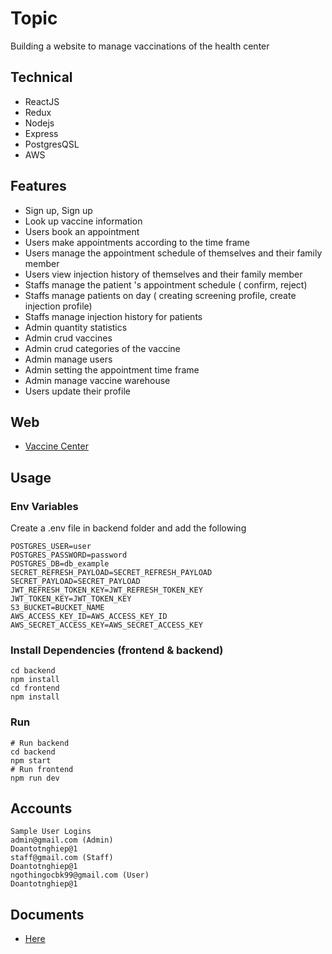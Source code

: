 # Topic

Building a website to manage vaccinations of the health center

## Technical

- ReactJS
- Redux
- Nodejs
- Express
- PostgresQSL
- AWS

## Features

- Sign up, Sign up
- Look up vaccine information
- Users book an appointment
- Users make appointments according to the time frame
- Users manage the appointment schedule of themselves and their family member
- Users view injection history of themselves and their family member
- Staffs manage the patient 's appointment schedule ( confirm, reject)
- Staffs manage patients on day ( creating screening profile, create injection profile)
- Staffs manage injection history for patients
- Admin quantity statistics
- Admin crud vaccines
- Admin crud categories of the vaccine
- Admin manage users
- Admin setting the appointment time frame
- Admin manage vaccine warehouse
- Users update their profile

## Web
- [Vaccine Center](http://datn-vaccine-center.website:8080/)


## Usage

### Env Variables

Create a .env file in backend folder and add the following

```
POSTGRES_USER=user
POSTGRES_PASSWORD=password
POSTGRES_DB=db_example
SECRET_REFRESH_PAYLOAD=SECRET_REFRESH_PAYLOAD
SECRET_PAYLOAD=SECRET_PAYLOAD
JWT_REFRESH_TOKEN_KEY=JWT_REFRESH_TOKEN_KEY
JWT_TOKEN_KEY=JWT_TOKEN_KEY
S3_BUCKET=BUCKET_NAME
AWS_ACCESS_KEY_ID=AWS_ACCESS_KEY_ID
AWS_SECRET_ACCESS_KEY=AWS_SECRET_ACCESS_KEY
```

### Install Dependencies (frontend & backend)

```
cd backend
npm install
cd frontend
npm install
```

### Run

```
# Run backend
cd backend
npm start
# Run frontend
npm run dev
```

## Accounts

```
Sample User Logins
admin@gmail.com (Admin)
Doantotnghiep@1
staff@gmail.com (Staff)
Doantotnghiep@1
ngothingocbk99@gmail.com (User)
Doantotnghiep@1
```

## Documents
- [Here](https://drive.google.com/drive/folders/1hqCXFE94kyhmWbeJhDj43c8w5zfZS--1?usp=sharing)

